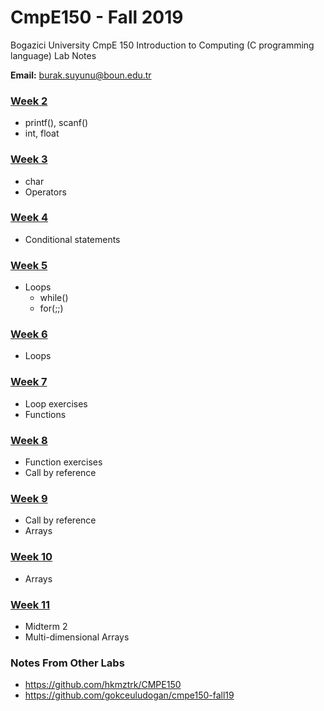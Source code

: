 # CmpE150 - Fall 2019

Bogazici University CmpE 150 Introduction to Computing (C programming language) Lab Notes 

**Email:** burak.suyunu@boun.edu.tr

### [Week 2](Week_02/)

* printf(), scanf()
* int, float

### [Week 3](Week_03/)

* char
* Operators

### [Week 4](Week_04/)

* Conditional statements

### [Week 5](Week_05/)

* Loops
	* while()
	* for(;;)

### [Week 6](Week_06/)

* Loops

### [Week 7](Week_07/)

* Loop exercises
* Functions

### [Week 8](Week_08/)

* Function exercises
* Call by reference

### [Week 9](Week_09/)

* Call by reference
* Arrays

### [Week 10](Week_10/)

* Arrays

### [Week 11](Week_11/)

* Midterm 2
* Multi-dimensional Arrays

### Notes From Other Labs

* https://github.com/hkmztrk/CMPE150
* https://github.com/gokceuludogan/cmpe150-fall19

